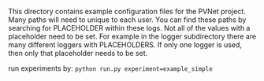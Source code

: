 This directory contains example configuration files for the PVNet project. Many paths will need to unique to each user. You can find these paths by searching for PLACEHOLDER within these logs. Not all of
the values with a placeholder need to be set. For example in the logger subdirectory there are many different loggers with PLACEHOLDERS. If only one logger is used, then only that placeholder needs to be set.

run experiments by:
`python run.py experiment=example_simple `

